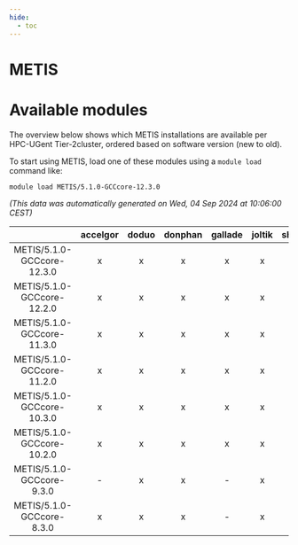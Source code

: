 ```yaml
---
hide:
  - toc
---
```


METIS
=====

# Available modules


The overview below shows which METIS installations are available per HPC-UGent Tier-2cluster, ordered based on software version (new to old).

To start using METIS, load one of these modules using a `module load` command like:

```shell
module load METIS/5.1.0-GCCcore-12.3.0
```

*(This data was automatically generated on Wed, 04 Sep 2024 at 10:06:00 CEST)*  

| |accelgor|doduo|donphan|gallade|joltik|shinx|skitty|
| :---: | :---: | :---: | :---: | :---: | :---: | :---: | :---: |
|METIS/5.1.0-GCCcore-12.3.0|x|x|x|x|x|x|x|
|METIS/5.1.0-GCCcore-12.2.0|x|x|x|x|x|x|x|
|METIS/5.1.0-GCCcore-11.3.0|x|x|x|x|x|-|x|
|METIS/5.1.0-GCCcore-11.2.0|x|x|x|x|x|-|x|
|METIS/5.1.0-GCCcore-10.3.0|x|x|x|x|x|-|x|
|METIS/5.1.0-GCCcore-10.2.0|x|x|x|x|x|-|x|
|METIS/5.1.0-GCCcore-9.3.0|-|x|x|-|x|-|x|
|METIS/5.1.0-GCCcore-8.3.0|x|x|x|-|x|-|x|
